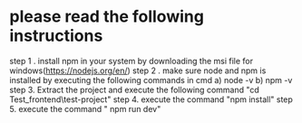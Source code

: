 # please read the following instructions
step 1 . install npm in your system by downloading the msi file for windows(https://nodejs.org/en/)
step 2 . make sure node and npm is installed by executing the following commands in cmd
a) node -v
b) npm -v
step 3. Extract the project and execute the following command "cd Test_frontend\test-project"
step 4. execute the command "npm install"
step 5. execute the command " npm run dev"
